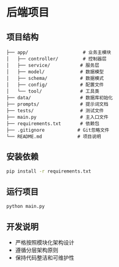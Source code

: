 # 后端项目

## 项目结构

```
├── app/                    # 业务主模块
│   ├── controller/         # 控制器层
│   ├── service/           # 服务层
│   ├── model/             # 数据模型
│   ├── schema/            # 数据模式
│   ├── config/            # 配置文件
│   └── tool/              # 工具类
├── data/                  # 数据库初始化
├── prompts/               # 提示词文档
├── tests/                 # 测试文件
├── main.py                # 主入口文件
├── requirements.txt       # 依赖包
├── .gitignore            # Git忽略文件
└── README.md             # 项目说明
```

## 安装依赖

```bash
pip install -r requirements.txt
```

## 运行项目

```bash
python main.py
```

## 开发说明

- 严格按照模块化架构设计
- 遵循分层架构原则
- 保持代码整洁和可维护性 